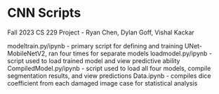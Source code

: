 # CNN Scripts
Fall 2023 CS 229 Project - Ryan Chen, Dylan Goff, Vishal Kackar

modeltrain.py/ipynb - primary script for defining and training UNet-MobileNetV2, ran four times for separate models
loadmodel.py/ipynb - script used to load trained model and view predictive ability
CompiledModel.py/ipynb - script used to load all four models, compile segmentation results, and view predictions
Data.ipynb - compiles dice coefficient from each damaged image case for statistical analysis

